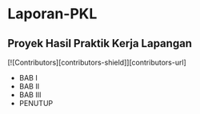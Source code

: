 # Laporan-PKL
Proyek Hasil Praktik Kerja Lapangan
--
[![Contributors][contributors-shield]][contributors-url]
- BAB I
- BAB II
- BAB III
- PENUTUP
